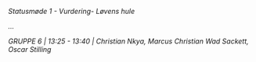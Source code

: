 *Statusmøde 1 - Vurdering- Løvens hule*

*...*

*GRUPPE 6 | 13:25 - 13:40 | Christian Nkya, Marcus Christian Wad Sackett, Oscar Stilling*
